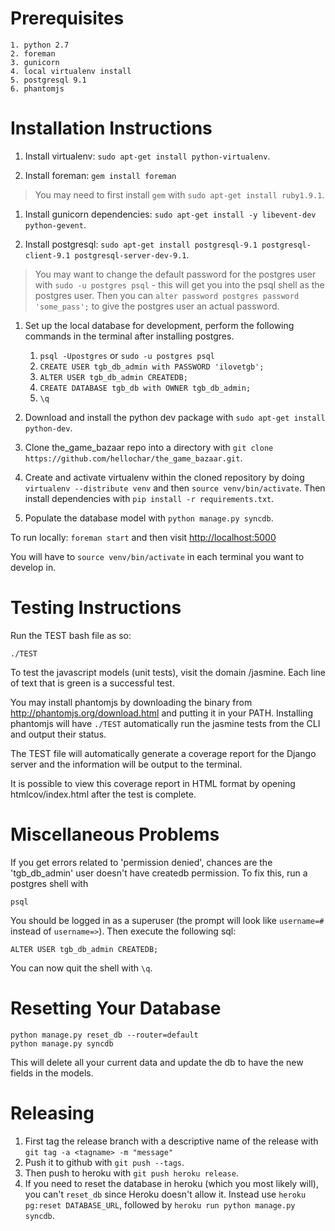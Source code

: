 Prerequisites
=============
    1. python 2.7
    2. foreman
    3. gunicorn
    4. local virtualenv install
    5. postgresql 9.1
    6. phantomjs

Installation Instructions
=============

1. Install virtualenv: `sudo apt-get install python-virtualenv`.

1. Install foreman: `gem install foreman`
> You may need to first install `gem` with `sudo apt-get install ruby1.9.1`.

1. Install gunicorn dependencies: `sudo apt-get install -y libevent-dev python-gevent`.

1. Install postgresql: `sudo apt-get install postgresql-9.1 postgresql-client-9.1 postgresql-server-dev-9.1`.
> You may want to change the default password for the postgres user with `sudo -u postgres psql` - this will get you into the psql shell as the postgres user. Then you can `alter password postgres password 'some_pass';` to give the postgres user an actual password.
1. Set up the local database for development, perform the following commands in the terminal after installing postgres.
    1. `psql -Upostgres` or `sudo -u postgres psql`
    2. `CREATE USER tgb_db_admin with PASSWORD 'ilovetgb';`
    3. `ALTER USER tgb_db_admin CREATEDB;`
    4. `CREATE DATABASE tgb_db with OWNER tgb_db_admin;`
    5. `\q`

1. Download and install the python dev package with `sudo apt-get install python-dev`.

1. Clone the\_game\_bazaar repo into a directory with `git clone https://github.com/hellochar/the_game_bazaar.git`.

1. Create and activate virtualenv within the cloned repository by doing `virtualenv --distribute venv` and then `source venv/bin/activate`. Then install dependencies with `pip install -r requirements.txt`.

1. Populate the database model with `python manage.py syncdb`.


To run locally: `foreman start` and then visit [http://localhost:5000](http://localhost:5000)

You will have to `source venv/bin/activate` in each terminal you want to develop in.


Testing Instructions
=============

Run the TEST bash file as so:

    ./TEST

To test the javascript models (unit tests), visit the domain /jasmine. Each line of text that is green is a successful test.

You may install phantomjs by downloading the binary from http://phantomjs.org/download.html and putting it in your PATH. Installing phantomjs
will have `./TEST` automatically run the jasmine tests from the CLI and output their status.

The TEST file will automatically generate a coverage report for the Django server and the information will be output to the terminal.

It is possible to view this coverage report in HTML format by opening htmlcov/index.html after the test is complete.

Miscellaneous Problems
=============

If you get errors related to 'permission denied', chances are the 'tgb_db_admin' user doesn't have createdb permission. To fix this, run a postgres shell with

    psql

You should be logged in as a superuser (the prompt will look like `username=#` instead of `username=>`). Then execute the following sql:

    ALTER USER tgb_db_admin CREATEDB;

You can now quit the shell with `\q`.

Resetting Your Database
==============
    python manage.py reset_db --router=default
    python manage.py syncdb
This will delete all your current data and update the db to have the new fields in the models.

Releasing
==============
1. First tag the release branch with a descriptive name of the release with `git tag -a <tagname> -m "message"`
1. Push it to github with `git push --tags`.
1. Then push to heroku with `git push heroku release`.
1. If you need to reset the database in heroku (which you most likely will), you can't `reset_db` since Heroku doesn't allow it. Instead use `heroku pg:reset DATABASE_URL`, followed by `heroku run python manage.py syncdb`.
